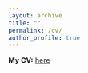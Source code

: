 ```yaml
---
layout: archive
title: ""
permalink: /cv/
author_profile: true
---
```


**My CV:** [here](YL_CV_current.pdf)

